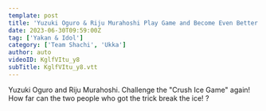 ```yaml
---
template: post
title: 'Yuzuki Oguro & Riju Murahoshi Play Game and Become Even Better Friends ~Crush Ice Game Refill~'
date: 2023-06-30T09:59:00Z
tag: ['Yakan & Idol']
category: ['Team Shachi', 'Ukka']
author: auto 
videoID: KglfVItu_y8
subTitle: KglfVItu_y8.vtt
---
```

Yuzuki Oguro and Riju Murahoshi. Challenge the "Crush Ice Game" again! How far can the two people who got the trick break the ice! ?
